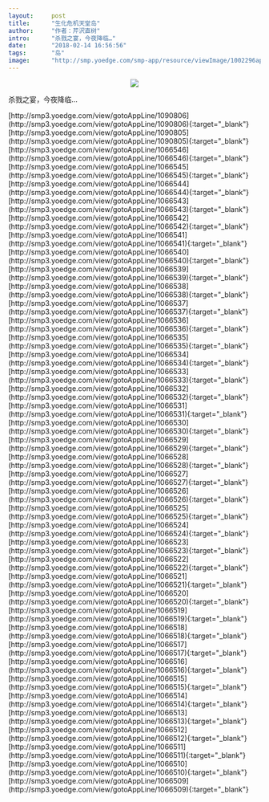 ```yaml
---
layout:     post
title:      "生化危机天堂岛"
author:     "作者：芹沢直树"
intro:      "杀戮之宴，今夜降临…"
date:       "2018-02-14 16:56:56"
tags:       "岛"
image:      "http://smp.yoedge.com/smp-app/resource/viewImage/1002296appline.png"
---
```

<div style="text-align: center">
<p><img src="http://smp.yoedge.com/smp-app/resource/viewImage/1002296appline.png"/></p>
</div>
<p class="post-meta">
<span>杀戮之宴，今夜降临…</span>
</p>
[http://smp3.yoedge.com/view/gotoAppLine/1090806](http://smp3.yoedge.com/view/gotoAppLine/1090806){:target="_blank"}
[http://smp3.yoedge.com/view/gotoAppLine/1090805](http://smp3.yoedge.com/view/gotoAppLine/1090805){:target="_blank"}
[http://smp3.yoedge.com/view/gotoAppLine/1066546](http://smp3.yoedge.com/view/gotoAppLine/1066546){:target="_blank"}
[http://smp3.yoedge.com/view/gotoAppLine/1066545](http://smp3.yoedge.com/view/gotoAppLine/1066545){:target="_blank"}
[http://smp3.yoedge.com/view/gotoAppLine/1066544](http://smp3.yoedge.com/view/gotoAppLine/1066544){:target="_blank"}
[http://smp3.yoedge.com/view/gotoAppLine/1066543](http://smp3.yoedge.com/view/gotoAppLine/1066543){:target="_blank"}
[http://smp3.yoedge.com/view/gotoAppLine/1066542](http://smp3.yoedge.com/view/gotoAppLine/1066542){:target="_blank"}
[http://smp3.yoedge.com/view/gotoAppLine/1066541](http://smp3.yoedge.com/view/gotoAppLine/1066541){:target="_blank"}
[http://smp3.yoedge.com/view/gotoAppLine/1066540](http://smp3.yoedge.com/view/gotoAppLine/1066540){:target="_blank"}
[http://smp3.yoedge.com/view/gotoAppLine/1066539](http://smp3.yoedge.com/view/gotoAppLine/1066539){:target="_blank"}
[http://smp3.yoedge.com/view/gotoAppLine/1066538](http://smp3.yoedge.com/view/gotoAppLine/1066538){:target="_blank"}
[http://smp3.yoedge.com/view/gotoAppLine/1066537](http://smp3.yoedge.com/view/gotoAppLine/1066537){:target="_blank"}
[http://smp3.yoedge.com/view/gotoAppLine/1066536](http://smp3.yoedge.com/view/gotoAppLine/1066536){:target="_blank"}
[http://smp3.yoedge.com/view/gotoAppLine/1066535](http://smp3.yoedge.com/view/gotoAppLine/1066535){:target="_blank"}
[http://smp3.yoedge.com/view/gotoAppLine/1066534](http://smp3.yoedge.com/view/gotoAppLine/1066534){:target="_blank"}
[http://smp3.yoedge.com/view/gotoAppLine/1066533](http://smp3.yoedge.com/view/gotoAppLine/1066533){:target="_blank"}
[http://smp3.yoedge.com/view/gotoAppLine/1066532](http://smp3.yoedge.com/view/gotoAppLine/1066532){:target="_blank"}
[http://smp3.yoedge.com/view/gotoAppLine/1066531](http://smp3.yoedge.com/view/gotoAppLine/1066531){:target="_blank"}
[http://smp3.yoedge.com/view/gotoAppLine/1066530](http://smp3.yoedge.com/view/gotoAppLine/1066530){:target="_blank"}
[http://smp3.yoedge.com/view/gotoAppLine/1066529](http://smp3.yoedge.com/view/gotoAppLine/1066529){:target="_blank"}
[http://smp3.yoedge.com/view/gotoAppLine/1066528](http://smp3.yoedge.com/view/gotoAppLine/1066528){:target="_blank"}
[http://smp3.yoedge.com/view/gotoAppLine/1066527](http://smp3.yoedge.com/view/gotoAppLine/1066527){:target="_blank"}
[http://smp3.yoedge.com/view/gotoAppLine/1066526](http://smp3.yoedge.com/view/gotoAppLine/1066526){:target="_blank"}
[http://smp3.yoedge.com/view/gotoAppLine/1066525](http://smp3.yoedge.com/view/gotoAppLine/1066525){:target="_blank"}
[http://smp3.yoedge.com/view/gotoAppLine/1066524](http://smp3.yoedge.com/view/gotoAppLine/1066524){:target="_blank"}
[http://smp3.yoedge.com/view/gotoAppLine/1066523](http://smp3.yoedge.com/view/gotoAppLine/1066523){:target="_blank"}
[http://smp3.yoedge.com/view/gotoAppLine/1066522](http://smp3.yoedge.com/view/gotoAppLine/1066522){:target="_blank"}
[http://smp3.yoedge.com/view/gotoAppLine/1066521](http://smp3.yoedge.com/view/gotoAppLine/1066521){:target="_blank"}
[http://smp3.yoedge.com/view/gotoAppLine/1066520](http://smp3.yoedge.com/view/gotoAppLine/1066520){:target="_blank"}
[http://smp3.yoedge.com/view/gotoAppLine/1066519](http://smp3.yoedge.com/view/gotoAppLine/1066519){:target="_blank"}
[http://smp3.yoedge.com/view/gotoAppLine/1066518](http://smp3.yoedge.com/view/gotoAppLine/1066518){:target="_blank"}
[http://smp3.yoedge.com/view/gotoAppLine/1066517](http://smp3.yoedge.com/view/gotoAppLine/1066517){:target="_blank"}
[http://smp3.yoedge.com/view/gotoAppLine/1066516](http://smp3.yoedge.com/view/gotoAppLine/1066516){:target="_blank"}
[http://smp3.yoedge.com/view/gotoAppLine/1066515](http://smp3.yoedge.com/view/gotoAppLine/1066515){:target="_blank"}
[http://smp3.yoedge.com/view/gotoAppLine/1066514](http://smp3.yoedge.com/view/gotoAppLine/1066514){:target="_blank"}
[http://smp3.yoedge.com/view/gotoAppLine/1066513](http://smp3.yoedge.com/view/gotoAppLine/1066513){:target="_blank"}
[http://smp3.yoedge.com/view/gotoAppLine/1066512](http://smp3.yoedge.com/view/gotoAppLine/1066512){:target="_blank"}
[http://smp3.yoedge.com/view/gotoAppLine/1066511](http://smp3.yoedge.com/view/gotoAppLine/1066511){:target="_blank"}
[http://smp3.yoedge.com/view/gotoAppLine/1066510](http://smp3.yoedge.com/view/gotoAppLine/1066510){:target="_blank"}
[http://smp3.yoedge.com/view/gotoAppLine/1066509](http://smp3.yoedge.com/view/gotoAppLine/1066509){:target="_blank"}


